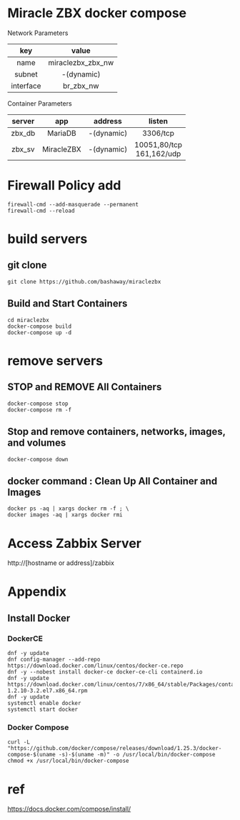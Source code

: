 # Miracle ZBX docker compose

Network Parameters

|key|value|
|:-:|:-:|
|name|miraclezbx_zbx_nw|
|subnet|-(dynamic)|
|interface|br_zbx_nw|

Container Parameters

|server|app|address|listen|
|:-:|:-:|:-:|:-:|
|zbx_db|MariaDB|-(dynamic)|3306/tcp|
|zbx_sv|MiracleZBX|-(dynamic)|10051,80/tcp<BR>161,162/udp|

# Firewall Policy add

```
firewall-cmd --add-masquerade --permanent
firewall-cmd --reload
```


# build servers

## git clone

```
git clone https://github.com/bashaway/miraclezbx
```

## Build and Start Containers
```
cd miraclezbx
docker-compose build
docker-compose up -d
```

# remove servers

## STOP and REMOVE All Containers
```
docker-compose stop
docker-compose rm -f
```

## Stop and remove containers, networks, images, and volumes
```
docker-compose down
```

## docker command : Clean Up All Container and Images
```
docker ps -aq | xargs docker rm -f ; \
docker images -aq | xargs docker rmi
```

# Access Zabbix Server

http://[hostname or address]/zabbix


# Appendix

## Install Docker

### DockerCE

```
dnf -y update
dnf config-manager --add-repo https://download.docker.com/linux/centos/docker-ce.repo
dnf -y --nobest install docker-ce docker-ce-cli containerd.io
dnf -y update https://download.docker.com/linux/centos/7/x86_64/stable/Packages/containerd.io-1.2.10-3.2.el7.x86_64.rpm
dnf -y update
systemctl enable docker
systemctl start docker
```

### Docker Compose
```
curl -L "https://github.com/docker/compose/releases/download/1.25.3/docker-compose-$(uname -s)-$(uname -m)" -o /usr/local/bin/docker-compose
chmod +x /usr/local/bin/docker-compose
```


# ref
https://docs.docker.com/compose/install/
